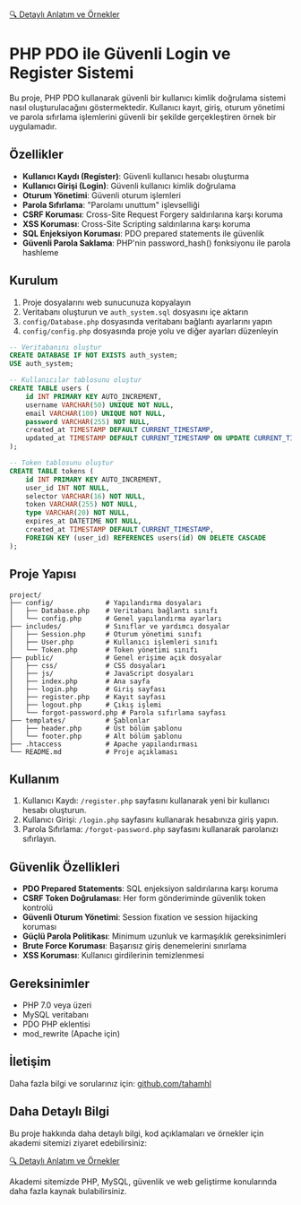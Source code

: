 [🔍 Detaylı Anlatım ve Örnekler](https://akademi.tahamehel.tr/details.php?id=21)


# PHP PDO ile Güvenli Login ve Register Sistemi

Bu proje, PHP PDO kullanarak güvenli bir kullanıcı kimlik doğrulama sistemi nasıl oluşturulacağını göstermektedir. Kullanıcı kayıt, giriş, oturum yönetimi ve parola sıfırlama işlemlerini güvenli bir şekilde gerçekleştiren örnek bir uygulamadır.

## Özellikler

- **Kullanıcı Kaydı (Register)**: Güvenli kullanıcı hesabı oluşturma
- **Kullanıcı Girişi (Login)**: Güvenli kullanıcı kimlik doğrulama
- **Oturum Yönetimi**: Güvenli oturum işlemleri
- **Parola Sıfırlama**: "Parolamı unuttum" işlevselliği
- **CSRF Koruması**: Cross-Site Request Forgery saldırılarına karşı koruma
- **XSS Koruması**: Cross-Site Scripting saldırılarına karşı koruma
- **SQL Enjeksiyon Koruması**: PDO prepared statements ile güvenlik
- **Güvenli Parola Saklama**: PHP'nin password_hash() fonksiyonu ile parola hashleme

## Kurulum

1. Proje dosyalarını web sunucunuza kopyalayın
2. Veritabanı oluşturun ve `auth_system.sql` dosyasını içe aktarın
3. `config/Database.php` dosyasında veritabanı bağlantı ayarlarını yapın
4. `config/config.php` dosyasında proje yolu ve diğer ayarları düzenleyin

```sql
-- Veritabanını oluştur
CREATE DATABASE IF NOT EXISTS auth_system;
USE auth_system;

-- Kullanıcılar tablosunu oluştur
CREATE TABLE users (
    id INT PRIMARY KEY AUTO_INCREMENT,
    username VARCHAR(50) UNIQUE NOT NULL,
    email VARCHAR(100) UNIQUE NOT NULL,
    password VARCHAR(255) NOT NULL,
    created_at TIMESTAMP DEFAULT CURRENT_TIMESTAMP,
    updated_at TIMESTAMP DEFAULT CURRENT_TIMESTAMP ON UPDATE CURRENT_TIMESTAMP
);

-- Token tablosunu oluştur
CREATE TABLE tokens (
    id INT PRIMARY KEY AUTO_INCREMENT,
    user_id INT NOT NULL,
    selector VARCHAR(16) NOT NULL,
    token VARCHAR(255) NOT NULL,
    type VARCHAR(20) NOT NULL,
    expires_at DATETIME NOT NULL,
    created_at TIMESTAMP DEFAULT CURRENT_TIMESTAMP,
    FOREIGN KEY (user_id) REFERENCES users(id) ON DELETE CASCADE
);
```

## Proje Yapısı

```
project/
├── config/             # Yapılandırma dosyaları
│   ├── Database.php    # Veritabanı bağlantı sınıfı
│   └── config.php      # Genel yapılandırma ayarları
├── includes/           # Sınıflar ve yardımcı dosyalar
│   ├── Session.php     # Oturum yönetimi sınıfı
│   ├── User.php        # Kullanıcı işlemleri sınıfı
│   └── Token.php       # Token yönetimi sınıfı
├── public/             # Genel erişime açık dosyalar
│   ├── css/            # CSS dosyaları
│   ├── js/             # JavaScript dosyaları
│   ├── index.php       # Ana sayfa
│   ├── login.php       # Giriş sayfası
│   ├── register.php    # Kayıt sayfası
│   ├── logout.php      # Çıkış işlemi
│   └── forgot-password.php # Parola sıfırlama sayfası
├── templates/          # Şablonlar
│   ├── header.php      # Üst bölüm şablonu
│   └── footer.php      # Alt bölüm şablonu
├── .htaccess           # Apache yapılandırması
└── README.md           # Proje açıklaması
```

## Kullanım

1. Kullanıcı Kaydı: `/register.php` sayfasını kullanarak yeni bir kullanıcı hesabı oluşturun.
2. Kullanıcı Girişi: `/login.php` sayfasını kullanarak hesabınıza giriş yapın.
3. Parola Sıfırlama: `/forgot-password.php` sayfasını kullanarak parolanızı sıfırlayın.

## Güvenlik Özellikleri

- **PDO Prepared Statements**: SQL enjeksiyon saldırılarına karşı koruma
- **CSRF Token Doğrulaması**: Her form gönderiminde güvenlik token kontrolü
- **Güvenli Oturum Yönetimi**: Session fixation ve session hijacking koruması
- **Güçlü Parola Politikası**: Minimum uzunluk ve karmaşıklık gereksinimleri
- **Brute Force Koruması**: Başarısız giriş denemelerini sınırlama
- **XSS Koruması**: Kullanıcı girdilerinin temizlenmesi

## Gereksinimler

- PHP 7.0 veya üzeri
- MySQL veritabanı
- PDO PHP eklentisi
- mod_rewrite (Apache için)

## İletişim

Daha fazla bilgi ve sorularınız için: [github.com/tahamhl](https://github.com/tahamhl) 

## Daha Detaylı Bilgi

Bu proje hakkında daha detaylı bilgi, kod açıklamaları ve örnekler için akademi sitemizi ziyaret edebilirsiniz:

[🔍 Detaylı Anlatım ve Örnekler](https://akademi.tahamehel.tr/details.php?id=21)

Akademi sitemizde PHP, MySQL, güvenlik ve web geliştirme konularında daha fazla kaynak bulabilirsiniz. 
